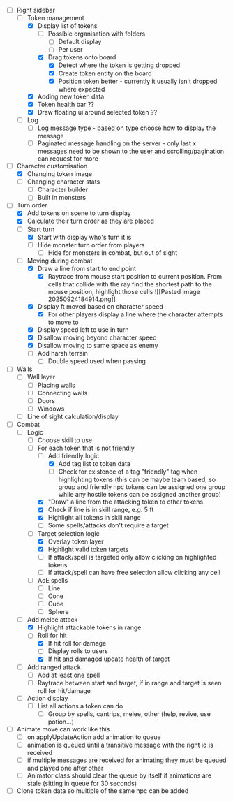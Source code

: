 - [ ] Right sidebar
	- [ ] Token management
		- [x] Display list of tokens
			- [ ] Possible organisation with folders
				- [ ] Default display
				- [ ] Per user
			- [x] Drag tokens onto board
				- [x] Detect where the token is getting dropped
				- [x] Create token entity on the board
				- [x] Position token better - currently it usually isn't dropped where expected
		- [x] Adding new token data
		- [x] Token health bar ??
		- [x] Draw floating ui around selected token ??
	- [ ] Log
		- [ ] Log message type - based on type choose how to display the message
		- [ ] Paginated message handling on the server - only last x messages need to be shown to the user and scrolling/pagination can request for more

- [ ] Character customisation
	- [x] Changing token image
	- [ ] Changing character stats
		- [ ] Character builder
		- [ ] Built in monsters
- [ ] Turn order
	- [x] Add tokens on scene to turn display
	- [x] Calculate their turn order as they are placed
	- [ ] Start turn
		- [x] Start with display who's turn it is
		- [ ] Hide monster turn order from players
			- [ ] Hide for monsters in combat, but out of sight
	- [ ] Moving during combat
		- [x] Draw a line from start to end point 
			- [x] Raytrace from mouse start position to current position. From cells that collide with the ray find the shortest path to the mouse position, highlight those cells
		![[Pasted image 20250924184914.png]]
		- [x] Display ft moved based on character speed
			- [x] For other players display a line where the character attempts to move to
		- [x] Display speed left to use in turn
		- [x] Disallow moving beyond character speed
		- [x] Disallow moving to same space as enemy 
		- [ ] Add harsh terrain
			- [ ] Double speed used when passing
- [ ] Walls
	- [ ] Wall layer
		- [ ] Placing walls
		- [ ] Connecting walls
		- [ ] Doors
		- [ ] Windows
	- [ ] Line of sight calculation/display
- [ ] Combat
	- [ ] Logic
		- [ ] Choose skill to use
		- [ ] For each token that is not friendly
			- [ ] Add friendly logic
				- [x] Add tag list to token data
				- [ ] Check for existence of a tag "friendly" tag when highlighting tokens (this can be maybe team based, so group and friendly npc tokens can be assigned one group while any hostile tokens can be assigned another group)
			- [x] "Draw" a line from the attacking token to other tokens
			- [x] Check if line is in skill range, e.g. 5 ft
			- [x] Highlight all tokens in skill range
			- [ ] Some spells/attacks don't require a target
		- [ ] Target selection logic
			- [x] Overlay token layer
			- [x] Highlight valid token targets
			- [ ] If attack/spell is targeted only allow clicking on highlighted tokens
			- [ ] If attack/spell can have free selection allow clicking any cell
		- [ ] AoE spells
			- [ ] Line
			- [ ] Cone
			- [ ] Cube
			- [ ] Sphere
	- [ ] Add melee attack
		- [x] Highlight attackable tokens in range
		- [ ] Roll for hit
			- [x] If hit roll for damage
			- [ ] Display rolls to users
			- [x] If hit and damaged update health of target
	- [ ] Add ranged attack
		- [ ] Add at least one spell
		- [ ] Raytrace between start and target, if in range and target is seen roll for hit/damage
	- [ ] Action display
		- [ ] List all actions a token can do
			- [ ] Group by spells, cantrips, melee, other (help, revive, use potion...)
- [ ] Animate move can work like this
	- [ ] on applyUpdateAction add animation to queue
	- [ ] animation is queued until a transitive message with the right id is received
	- [ ] if multiple messages are received for animating they must be queued and played one after other
	- [ ] Animator class should clear the queue by itself if animations are stale (sitting in queue for 30 seconds)
- [ ] Clone token data so multiple of the same npc can be added